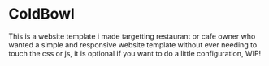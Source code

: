 # ColdBowl
This is a website template i made targetting restaurant or cafe owner who wanted a simple and responsive website template without ever needing to touch the css or js, it is optional if you want to do a little configuration, WIP!
